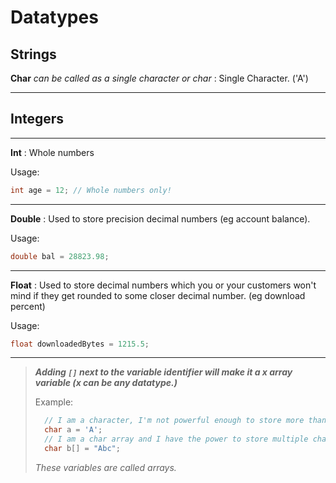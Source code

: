 # Datatypes

## Strings

**Char** _can be called as a single character or char_ : Single Character. ('A')

---

## Integers

---

**Int** : Whole numbers

Usage:

```c
int age = 12; // Whole numbers only!
```

---

**Double** : Used to store precision decimal numbers (eg account balance).

Usage:

```c
double bal = 28823.98;
```

---

**Float** : Used to store decimal numbers which you or your customers won't mind if they get rounded to some closer decimal number. (eg download percent)

Usage:

```c
float downloadedBytes = 1215.5;
```

---

> **_Adding `[]` next to the variable identifier will make it a x array variable (x can be any datatype.)_**
>
> Example:
>
> ```c
>   // I am a character, I'm not powerful enough to store more than one character ):
>   char a = 'A';
>   // I am a char array and I have the power to store multiple characters in me.
>   char b[] = "Abc";
> ```
> *These variables are called arrays.*
